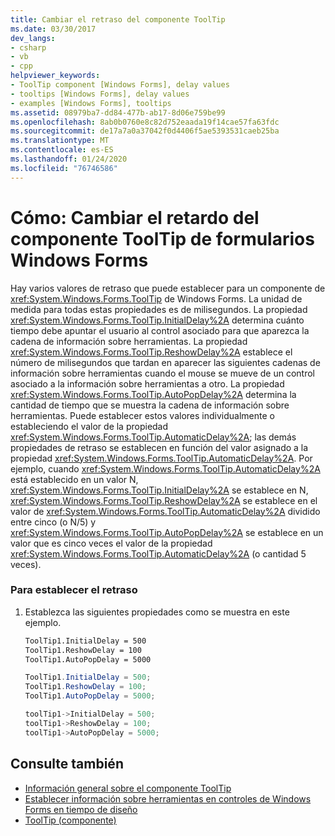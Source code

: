 ```yaml
---
title: Cambiar el retraso del componente ToolTip
ms.date: 03/30/2017
dev_langs:
- csharp
- vb
- cpp
helpviewer_keywords:
- ToolTip component [Windows Forms], delay values
- tooltips [Windows Forms], delay values
- examples [Windows Forms], tooltips
ms.assetid: 08979ba7-dd84-477b-ab17-8d06e759be99
ms.openlocfilehash: 8ab0b0760e8c82d752eaada19f14cae57fa63fdc
ms.sourcegitcommit: de17a7a0a37042f0d4406f5ae5393531caeb25ba
ms.translationtype: MT
ms.contentlocale: es-ES
ms.lasthandoff: 01/24/2020
ms.locfileid: "76746586"
---
```

# <a name="how-to-change-the-delay-of-the-windows-forms-tooltip-component"></a>Cómo: Cambiar el retardo del componente ToolTip de formularios Windows Forms
Hay varios valores de retraso que puede establecer para un componente de <xref:System.Windows.Forms.ToolTip> de Windows Forms. La unidad de medida para todas estas propiedades es de milisegundos. La propiedad <xref:System.Windows.Forms.ToolTip.InitialDelay%2A> determina cuánto tiempo debe apuntar el usuario al control asociado para que aparezca la cadena de información sobre herramientas. La propiedad <xref:System.Windows.Forms.ToolTip.ReshowDelay%2A> establece el número de milisegundos que tardan en aparecer las siguientes cadenas de información sobre herramientas cuando el mouse se mueve de un control asociado a la información sobre herramientas a otro. La propiedad <xref:System.Windows.Forms.ToolTip.AutoPopDelay%2A> determina la cantidad de tiempo que se muestra la cadena de información sobre herramientas. Puede establecer estos valores individualmente o estableciendo el valor de la propiedad <xref:System.Windows.Forms.ToolTip.AutomaticDelay%2A>; las demás propiedades de retraso se establecen en función del valor asignado a la propiedad <xref:System.Windows.Forms.ToolTip.AutomaticDelay%2A>. Por ejemplo, cuando <xref:System.Windows.Forms.ToolTip.AutomaticDelay%2A> está establecido en un valor N, <xref:System.Windows.Forms.ToolTip.InitialDelay%2A> se establece en N, <xref:System.Windows.Forms.ToolTip.ReshowDelay%2A> se establece en el valor de <xref:System.Windows.Forms.ToolTip.AutomaticDelay%2A> dividido entre cinco (o N/5) y <xref:System.Windows.Forms.ToolTip.AutoPopDelay%2A> se establece en un valor que es cinco veces el valor de la propiedad <xref:System.Windows.Forms.ToolTip.AutomaticDelay%2A> (o cantidad 5 veces).  
  
### <a name="to-set-the-delay"></a>Para establecer el retraso  
  
1. Establezca las siguientes propiedades como se muestra en este ejemplo.  
  
    ```vb  
    ToolTip1.InitialDelay = 500  
    ToolTip1.ReshowDelay = 100  
    ToolTip1.AutoPopDelay = 5000  
    ```  
  
    ```csharp  
    ToolTip1.InitialDelay = 500;  
    ToolTip1.ReshowDelay = 100;  
    ToolTip1.AutoPopDelay = 5000;  
    ```  
  
    ```cpp  
    toolTip1->InitialDelay = 500;  
    toolTip1->ReshowDelay = 100;  
    toolTip1->AutoPopDelay = 5000;  
    ```  
  
## <a name="see-also"></a>Consulte también

- [Información general sobre el componente ToolTip](tooltip-component-overview-windows-forms.md)
- [Establecer información sobre herramientas en controles de Windows Forms en tiempo de diseño](how-to-set-tooltips-for-controls-on-a-windows-form-at-design-time.md)
- [ToolTip (componente)](tooltip-component-windows-forms.md)
